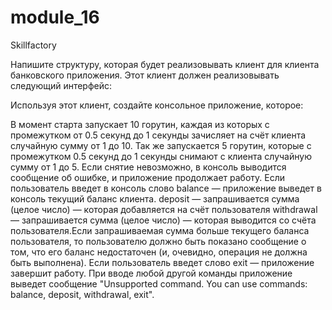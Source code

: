 # module_16
Skillfactory

Напишите структуру, которая будет реализовывать клиент для клиента банковского приложения. Этот клиент должен реализовывать следующий интерфейс:

Используя этот клиент, создайте консольное приложение, которое:

В момент старта запускает 10 горутин, каждая из которых с промежутком от 0.5 секунд до 1 секунды зачисляет на счёт клиента случайную сумму от 1 до 10.
Так же запускается 5 горутин, которые с промежутком 0.5 секунд до 1 секунды снимают с клиента случайную сумму от 1 до 5. Если снятие невозможно, в консоль выводится сообщение об ошибке, и приложение продолжает работу.
Если пользователь введет в консоль слово balance — приложение выведет в консоль текущий баланс клиента.
deposit — запрашивается сумма (целое число) — которая добавляется на счёт пользователя
withdrawal — запрашивается сумма (целое число) — которая выводится со счёта пользователя.Если запрашиваемая сумма больше текущего баланса пользователя, то пользователю должно быть показано сообщение о том, что его баланс недостаточен (и, очевидно, операция не должна быть выполнена).
Если пользователь введет слово exit — приложение завершит работу.
При вводе любой другой команды приложение выведет сообщение "Unsupported command. You can use commands: balance, deposit, withdrawal, exit".
